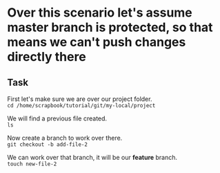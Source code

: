 # Over this scenario let's assume master branch is protected, so that means we can't push changes directly there

## Task

First let's make sure we are over our project folder.  
`cd /home/scrapbook/tutorial/git/my-local/project`  

We will find a previous file created.  
`ls`  

Now create a branch to work over there.  
`git checkout -b add-file-2`  

We can work over that branch, it will be our **feature** branch.  
`touch new-file-2`  
